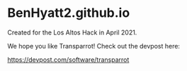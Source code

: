 # BenHyatt2.github.io
Created for the Los Altos Hack in April 2021.

We hope you like Transparrot! Check out the devpost here:

https://devpost.com/software/transparrot
